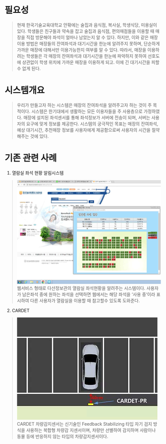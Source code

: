 # 필요성
> 현재 한국기술교육대학교 안팎에는 술집과 음식점, 복사실, 학생식당, 미용실이 있다. 학생들은 친구들과 약속을 잡고 술집과 음식점, 편의매점들을 이용할 때 매장을 직접 방문해야 좌석이 얼마나 남았는지 알 수 있다. 하지만, 이와 같은 매장이용 방법은 매장들의 잔여좌석과 대기시간을 한눈에 알려주지 못하며, 단순하게 가까운 매장에 대해서만 이용가능한지 여부를 알 수 있다. 따라서, 매장을 이용하려는 학생들은 각 매장의 잔여좌석과 대기시간을 한눈에 파악하지 못하여 선호도에 상관없이 학생 위치에 가까운 매장을 이용하게 되고. 이에 긴 대기시간을 피할 수 없게 된다.

# 시스템개요
> 우리가 만들고자 하는 시스템은 매장의 잔여좌석을 알려주고자 하는 것이 주 목적이다. 시스템은 한기대에서 생활하는 모든 이용자들을 주 사용층으로 가정하였다. 매장에 설치된 좌석센서를 통해 좌석정보가 서버에 전송이 되며, 서버는 사용자의 요구에 맞게 정보를 제공한다. 시스템의 궁극적인 목표는 매장의 잔여좌석, 예상 대기시간, 추천매장 정보를 사용자에게 제공함으로써 사용자의 시간을 절약해주는 것에 있다.

# 기존 관련 사례
1. 열람실 좌석 현황 알림시스템

> ![PICTURE](https://github.com/KSH1234/proposal/blob/master/image/1.png)
> 웹서비스 형태로 다산정보관의 열람실 좌석현황을 알려주는 시스템이다. 사용자가 남은좌석 중에 원하는 좌석을 선택하면 웹에서는 해당 좌석을 ‘사용 중‘이라 표시하여 다른 사용자가 열람실을 이용할 때 참고할수 있도록 도와준다.


2. CARDET

> ![PICTURE](https://github.com/KSH1234/proposal/blob/master/image/2.png)
> CARDET 차량감지센서는 신기술인 Feedback Stabilizing 타입 자기 검지 방식을 사용하는 복합형 차량감
지센서이며, 차량만 선별하여 감지하며 사람이나 동물 등에 반응하지 않는 타입의 차량감지센서이다.
